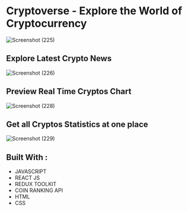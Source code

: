 # Cryptoverse - Explore the World of Cryptocurrency

![Screenshot (225)](https://user-images.githubusercontent.com/87274294/153376570-a431304a-b83e-4ee1-bfd9-99de757f9820.png)

## Explore Latest Crypto News
![Screenshot (226)](https://user-images.githubusercontent.com/87274294/153376577-936cfb28-c545-42e8-9402-1b6efdd0859f.png)

## Preview Real Time Cryptos Chart
![Screenshot (228)](https://user-images.githubusercontent.com/87274294/153376587-479de28a-7dc7-4ce6-ad7b-340960192445.png)

## Get all Cryptos Statistics at one place
![Screenshot (229)](https://user-images.githubusercontent.com/87274294/153376595-4ae91ea1-5b19-455d-a94e-184384ba80ea.png)


## Built With :

* JAVASCRIPT
* REACT JS
* REDUX TOOLKIT
* COIN RANKING API 
* HTML
* CSS
